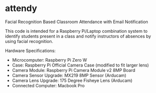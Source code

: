 # attendy
Facial Recognition Based Classroom Attendance with Email Notification

This code is intended for a Raspberry Pi/Laptop combination system to identify students present in a class and notify instructors of absences by using facial recognition.

Hardware Specifications:

* Microcomputer:  Raspberry Pi Zero W
* Case: Raspberry Pi Official Camera Case (modified to fit larger lens)
* Camera Module:  Raspberry Pi Camera Module v2 8MP Board
* Camera Sensor Upgrade:  MX219 8MP Sensor (Arducam)
* Camera Lens Upgrade:  175 Degree Fisheye Lens (Arducam)
* Connected Computer: Macbook Pro

